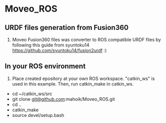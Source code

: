 # Moveo_ROS

## URDF files generation from Fusion360

1. Moveo Fusion360 files was converter to ROS compatible URDF files by following this guide from syuntoku14 https://github.com/syuntoku14/fusion2urdf  :) 

## In your ROS environment
1. Place created epository at your own ROS workspace. "catkin_ws" is used in this example. Then, run catkin_make in catkin_ws.

- cd ~/catkin_ws/src
- git clone git@github.com:mahoik/Moveo_ROS.git
- cd ..
- catkin_make
- source devel/setup.bash

